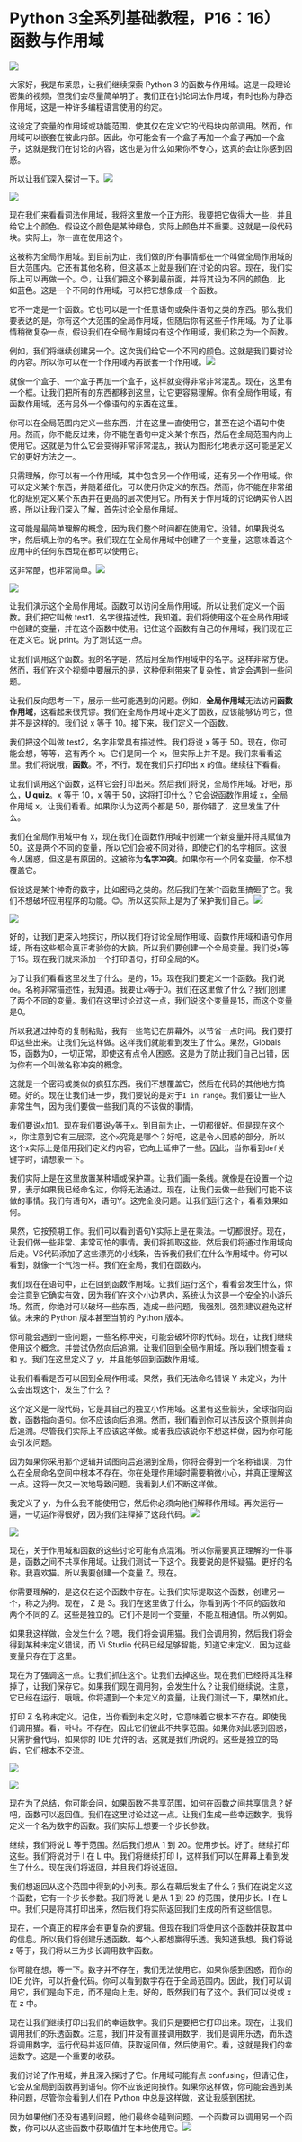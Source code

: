 # Python 3全系列基础教程，P16：16）函数与作用域 

![](img/42ec8d95ef063808263a0071816112a2_0.png)

大家好，我是布莱恩，让我们继续探索 Python 3 的函数与作用域。这是一段理论密集的视频，但我们会尽量简单明了。我们正在讨论词法作用域，有时也称为静态作用域，这是一种许多编程语言使用的约定。

这设定了变量的作用域或功能范围，使其仅在定义它的代码块内部调用。然而，作用域可以嵌套在彼此内部。因此，你可能会有一个盒子再加一个盒子再加一个盒子，这就是我们在讨论的内容，这也是为什么如果你不专心，这真的会让你感到困惑。

所以让我们深入探讨一下。![](img/42ec8d95ef063808263a0071816112a2_2.png)

![](img/42ec8d95ef063808263a0071816112a2_3.png)

现在我们来看看词法作用域，我将这里放一个正方形。我要把它做得大一些，并且给它上个颜色。假设这个颜色是某种绿色，实际上颜色并不重要。这就是一段代码块。实际上，你一直在使用这个。

这被称为全局作用域。到目前为止，我们做的所有事情都在一个叫做全局作用域的巨大范围内。它还有其他名称，但这基本上就是我们在讨论的内容。现在，我们实际上可以再做一个。😊，让我们把这个移到最前面，并将其设为不同的颜色，比如蓝色。这是一个不同的作用域，可以把它想象成一个函数。

它不一定是一个函数。它也可以是一个任意语句或条件语句之类的东西。那么我们要表达的是，你有这个大范围的全局作用域，但随后你有这些子作用域。为了让事情稍微复杂一点，假设我们在全局作用域内有这个作用域，我们称之为一个函数。

例如，我们将继续创建另一个。这次我们给它一个不同的颜色。这就是我们要讨论的内容。所以你可以在一个作用域内再嵌套一个作用域。![](img/42ec8d95ef063808263a0071816112a2_5.png)

就像一个盒子、一个盒子再加一个盒子，这样就变得非常非常混乱。现在，这里有一个框。让我们把所有的东西都移到这里，让它更容易理解。你有全局作用域，有函数作用域，还有另外一个像语句的东西在这里。

你可以在全局范围内定义一些东西，并在这里一直使用它，甚至在这个语句中使用。然而，你不能反过来，你不能在语句中定义某个东西，然后在全局范围内向上使用它。这就是为什么它会变得非常非常混乱，我认为图形化地表示这可能是定义它的更好方法之一。

只需理解，你可以有一个作用域，其中包含另一个作用域，还有另一个作用域。你可以定义某个东西，并随着细化，可以使用你定义的东西。然而，你不能在非常细化的级别定义某个东西并在更高的层次使用它。所有关于作用域的讨论确实令人困惑，所以让我们深入了解，首先讨论全局作用域。

这可能是最简单理解的概念，因为我们整个时间都在使用它。没错。如果我说名字，然后填上你的名字。我们现在在全局作用域中创建了一个变量，这意味着这个应用中的任何东西现在都可以使用它。

这非常酷，也非常简单。![](img/42ec8d95ef063808263a0071816112a2_7.png)

![](img/42ec8d95ef063808263a0071816112a2_8.png)

让我们演示这个全局作用域。函数可以访问全局作用域。所以让我们定义一个函数。我们把它叫做 test1，名字很描述性，我知道。我们将使用这个在全局作用域中创建的变量，并在这个函数中使用。记住这个函数有自己的作用域，我们现在正在定义它。说 print。为了测试这一点。

让我们调用这个函数。我的名字是，然后用全局作用域中的名字。这样非常方便。然而，我们在这个视频中要展示的是，这种便利带来了复杂性，肯定会遇到一些问题。

让我们反向思考一下，展示一些可能遇到的问题。例如，**全局作用域**无法访问**函数作用域**，这看起来很荒谬。我们在全局作用域中定义了函数，应该能够访问它，但并不是这样的。我们说 x 等于 10。接下来，我们定义一个函数。

我们把这个叫做 test2，名字非常具有描述性。我们将说 x 等于 50。现在，你可能会想，等等，这有两个 x。它们是同一个 x，但实际上并不是。我们来看看这里。我们将说哦，**函数**。不，不行。现在我们只打印出 x 的值。继续往下看看。

让我们调用这个函数，这样它会打印出来。然后我们将说，全局作用域。好吧，那么，**U quiz**。x 等于 10，x 等于 50，这将打印什么？它会说函数作用域 x，全局作用域 x。让我们看看。如果你认为这两个都是 50，那你错了，这里发生了什么。

我们在全局作用域中有 x，现在我们在函数作用域中创建一个新变量并将其赋值为 50。这是两个不同的变量，所以它们会被不同对待，即使它们的名字相同。这很令人困惑，但这是有原因的。这被称为**名字冲突**。如果你有一个同名变量，你不想覆盖它。

假设这是某个神奇的数字，比如密码之类的。然后我们在某个函数里搞砸了它。我们不想破坏应用程序的功能。😊。所以这实际上是为了保护我们自己。![](img/42ec8d95ef063808263a0071816112a2_10.png)

![](img/42ec8d95ef063808263a0071816112a2_11.png)

好的，让我们更深入地探讨，所以我们将讨论全局作用域、函数作用域和语句作用域，所有这些都会真正考验你的大脑。所以我们要创建一个全局变量。我们说`x`等于15。现在我们就来添加一个打印语句，打印全局的X。

为了让我们看看这里发生了什么。是的，15。现在我们要定义一个函数。我们说`de`。名称非常描述性，我知道。我要让`x`等于0。我们在这里做了什么？我们创建了两个不同的变量。我们在这里讨论过这一点，我们说这个变量是15，而这个变量是0。

所以我通过神奇的复制粘贴，我有一些笔记在屏幕外，以节省一点时间。我们要打印这些出来。让我们先这样做。这样我们就能看到发生了什么。果然，Globals 15，函数为0，一切正常，即使这有点令人困惑。这是为了防止我们自己出错，因为你有一个叫做名称冲突的概念。

这就是一个密码或类似的疯狂东西。我们不想覆盖它，然后在代码的其他地方搞砸。好的。现在让我们进一步，我们要说的是对于`I in range`。我们要让一些人非常生气，因为我们要做一些我们真的不该做的事情。

我们要说`x`加1。现在我们要说`y`等于`x`。到目前为止，一切都很好。但是现在这个`x`，你注意到它有三层深，这个`x`究竟是哪个？好吧，这是令人困惑的部分。所以这个`x`实际上是借用我们定义的内容，它向上延伸了一些。因此，当你看到`def`关键字时，请想象一下。

我们实际上是在这里放置某种墙或保护罩。让我们画一条线。就像是在设置一个边界，表示如果我已经命名过，你将无法通过。现在，让我们去做一些我们可能不该做的事情。我们有语句X，语句Y。这完全没问题。让我们运行这个，看看效果如何。

果然，它按预期工作。我们可以看到语句Y实际上是在乘法。一切都很好。现在，让我们做一些非常、非常可怕的事情。我们将抓取这些。然后我们将通过作用域向后走。VS代码添加了这些漂亮的小线条，告诉我们我们在什么作用域中。你可以看到，就像一个气泡一样。我们在全局，我们在函数内。

我们现在在语句中，正在回到函数作用域。让我们运行这个，看看会发生什么，你会注意到它确实有效，因为我们在这个小边界内，系统认为这是一个安全的小游乐场。然而，你绝对可以破坏一些东西，造成一些问题，我强烈。强烈建议避免这样做。未来的 Python 版本甚至当前的 Python 版本。

你可能会遇到一些问题，一些名称冲突，可能会破坏你的代码。现在，让我们继续使用这个概念。并尝试仍然向后追溯。让我们回到全局作用域。所以我们想查看 x 和 y。我们在这里定义了 y，并且能够回到函数作用域。

让我们看看是否可以回到全局作用域。果然，我们无法命名错误 Y 未定义，为什么会出现这个，发生了什么？

这个定义是一段代码，它是其自己的独立小作用域。这里有这些箭头，全球指向函数，函数指向语句。你不应该向后追溯。然而，我们看到你可以违反这个原则并向后追溯。尽管我们实际上不应该这样做。或者我应该说你不想这样做，因为你可能会引发问题。

因为如果你采用那个逻辑并试图向后追溯到全局，你将会得到一个名称错误，为什么在全局命名空间中根本不存在。你在处理作用域时需要稍微小心，并真正理解这一点。这将一次又一次地导致问题。我看到人们不断这样做。

我定义了 y，为什么我不能使用它，然后你必须向他们解释作用域。再次运行一遍，一切运作得很好，因为我们注释掉了这段代码。![](img/42ec8d95ef063808263a0071816112a2_13.png)

![](img/42ec8d95ef063808263a0071816112a2_14.png)

现在，关于作用域和函数的这些讨论可能有点混淆。所以你需要真正理解的一件事是，函数之间不共享作用域。让我们测试一下这个。我要说的是怀疑猫。更好的名称。我喜欢猫。所以我要创建一个变量 Z。现在。

你需要理解的，是这仅在这个函数中存在。让我们实际提取这个函数，创建另一个，称之为狗。现在， Z 是 3。我们在这里做了什么，你看到两个不同的函数和两个不同的 Z。这些是独立的。它们不是同一个变量，不能互相通信。所以例如。

如果我这样做，会发生什么？嗯，我们将会调用猫。我们会调用狗，然后我们将会得到某种未定义错误，而 Vi Studio 代码已经足够智能，知道它未定义，因为这些变量只存在于这里。

现在为了强调这一点。让我们抓住这个。让我们去掉这些。现在我们已经将其注释掉了，让我们保存它。如果我们现在调用狗，会发生什么？让我们继续说。注意，它已经在运行，哦哦。你将遇到一个未定义的变量，让我们测试一下，果然如此。

打印 Z 名称未定义。记住，当你看到未定义时，它意味着它根本不存在。即使我们调用猫。看，하나。不存在。因此它们彼此不共享范围。如果你对此感到困惑，只需折叠代码，如果你的 IDE 允许的话。这就是我们所说的。这些是独立的岛屿，它们根本不交流。

![](img/42ec8d95ef063808263a0071816112a2_16.png)

![](img/42ec8d95ef063808263a0071816112a2_17.png)

现在为了总结，你可能会问，如果函数不共享范围，如何在函数之间共享信息？好吧，函数可以返回值。我们在这里讨论过这一点。让我们生成一些幸运数字。我将定义一个名为数字的函数。我们实际上想要一个步长参数。

继续，我们将说 L 等于范围。然后我们想从 1 到 20。使用步长。好了。继续打印这些。我们将说对于 I 在 L 中。我们将继续打印 I，这样我们可以在屏幕上看到发生了什么。现在我们将返回，并且我们将说返回。

我们想返回从这个范围中得到的小列表。那么在幕后发生了什么？我们在说定义这个函数，它有一个步长参数。我们将说 L 是从 1 到 20 的范围，使用步长。I 在 L 中。我们只是将其打印出来，然后我们将实际返回我们生成的所有这些信息。

现在，一个真正的程序会有更复杂的逻辑。但现在我们将使用这个函数并获取其中的信息。所以我们将创建乐透函数。每个人都想赢得乐透。我知道我想。我们将说 z 等于，我们将以三为步长调用数字函数。

你可能在想，等一下。数字并不存在，我们无法使用它。如果你感到困惑，而你的 IDE 允许，可以折叠代码。你可以看到数字存在于全局范围内。因此，我们可以调用它，我们是向下走，而不是向上走。好的，既然我们有了这个。我们可以说或 x 在 z 中。

现在让我们继续打印出我们的幸运数字。我们只是要把它打印出来。现在，让我们调用我们的乐透函数。注意，我们并没有直接调用数字，我们是调用乐透，而乐透将调用数字，运行代码并返回值。获取返回值，然后使用它。看，这就是我们的幸运数字。这是一个重要的收获。

我们讨论了作用域，并且深入探讨了它。作用域可能有点 confusing，但请记住，它会从全局到函数再到语句。你不应该逆向操作。如果你这样做，你可能会遇到某种问题，尽管你会看到人们在 Python 中总是这样做，这让我感到困扰。

因为如果他们还没有遇到问题，他们最终会碰到问题。一个函数可以调用另一个函数，你可以从这些函数中获取值并在本地使用它。![](img/42ec8d95ef063808263a0071816112a2_19.png)
